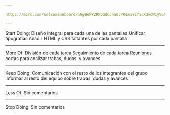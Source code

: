 ```yaml
---

https://miro.com/welcomeonboard/a0g0eWY2RWpQdGJ4a0JPR1AxYzY1cXdvdW1yVGtVa0hMakJBbFN0bHpYVHlBQUxWWld0OWs0akVYQnpRVDZUYnwzMDc0NDU3MzY1NDMwMzY5NTg5?invite_link_id=146638936146

---
```


Start Doing:
Diseño integral para cada una de las pantallas
Unificar tipografías
Añadir HTML y CSS faltantes por cada pantalla


---

More Of:
División de cada tarea
Seguimiento de cada tarea 
Reuniones cortas para analizar trabas, dudas  y avances

---

Keep Doing:
Comunicación con el resto de los integrantes del grupo
informar al resto del equipo sobre trabas, dudas y avances

---

Less Of:
Sin comentarios

---

Stop Doing:
Sin comentarios 
